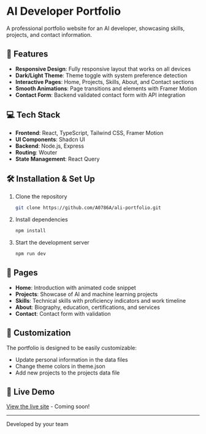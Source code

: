 # AI Developer Portfolio

A professional portfolio website for an AI developer, showcasing skills, projects, and contact information.

## 🚀 Features

- **Responsive Design**: Fully responsive layout that works on all devices
- **Dark/Light Theme**: Theme toggle with system preference detection
- **Interactive Pages**: Home, Projects, Skills, About, and Contact sections
- **Smooth Animations**: Page transitions and elements with Framer Motion
- **Contact Form**: Backend validated contact form with API integration

## 💻 Tech Stack

- **Frontend**: React, TypeScript, Tailwind CSS, Framer Motion
- **UI Components**: Shadcn UI
- **Backend**: Node.js, Express
- **Routing**: Wouter
- **State Management**: React Query

## 🛠️ Installation & Set Up

1. Clone the repository
   ```sh
   git clone https://github.com/A0786A/ali-portfolio.git
   ```

2. Install dependencies
   ```sh
   npm install
   ```

3. Start the development server
   ```sh
   npm run dev
   ```

## 📱 Pages

- **Home**: Introduction with animated code snippet
- **Projects**: Showcase of AI and machine learning projects
- **Skills**: Technical skills with proficiency indicators and work timeline
- **About**: Biography, education, certifications, and services
- **Contact**: Contact form with validation

## 🎨 Customization

The portfolio is designed to be easily customizable:
- Update personal information in the data files
- Change theme colors in theme.json
- Add new projects to the projects data file

## 🔗 Live Demo

[View the live site](#) - Coming soon!

---

Developed by your team